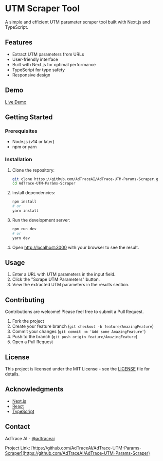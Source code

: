 # UTM Scraper Tool

A simple and efficient UTM parameter scraper tool built with Next.js and TypeScript.

## Features

- Extract UTM parameters from URLs
- User-friendly interface
- Built with Next.js for optimal performance
- TypeScript for type safety
- Responsive design

## Demo

[Live Demo](https://adtrace-utm-params-scraper.vercel.app/)

## Getting Started

### Prerequisites

- Node.js (v14 or later)
- npm or yarn

### Installation

1. Clone the repository:

   ```bash
   git clone https://github.com/AdTraceAI/AdTrace-UTM-Params-Scraper.git
   cd AdTrace-UTM-Params-Scraper
   ```

2. Install dependencies:

   ```bash
   npm install
   # or
   yarn install
   ```

3. Run the development server:

   ```bash
   npm run dev
   # or
   yarn dev
   ```

4. Open [http://localhost:3000](http://localhost:3000) with your browser to see the result.

## Usage

1. Enter a URL with UTM parameters in the input field.
2. Click the "Scrape UTM Parameters" button.
3. View the extracted UTM parameters in the results section.

## Contributing

Contributions are welcome! Please feel free to submit a Pull Request.

1. Fork the project
2. Create your feature branch (`git checkout -b feature/AmazingFeature`)
3. Commit your changes (`git commit -m 'Add some AmazingFeature'`)
4. Push to the branch (`git push origin feature/AmazingFeature`)
5. Open a Pull Request

## License

This project is licensed under the MIT License - see the [LICENSE](LICENSE) file for details.

## Acknowledgments

- [Next.js](https://nextjs.org/)
- [React](https://reactjs.org/)
- [TypeScript](https://www.typescriptlang.org/)

## Contact

AdTrace AI - [@adtraceai](https://twitter.com/adtraceai)

Project Link: [https://github.com/AdTraceAI/AdTrace-UTM-Params-Scraper](https://github.com/AdTraceAI/AdTrace-UTM-Params-Scraper)
